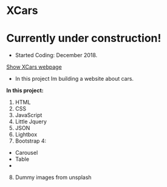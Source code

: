 # XCars

# Currently under construction!

- Started Coding: December 2018. 

[Show XCars webpage](http://xcars.philipandes.com)

- In this project Im building a website about cars.

<b>In this project:</b><br>
1. HTML
2. CSS
3. JavaScript
4. Little Jquery
5. JSON
6. Lightbox 
7. Bootstrap 4:
  - Carousel
  - Table
  - 
8. Dummy images from unsplash

